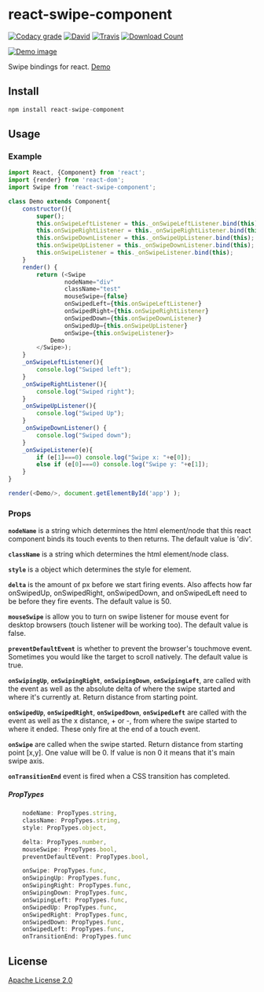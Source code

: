 # react-swipe-component

[![Codacy grade](https://img.shields.io/codacy/grade/e27821fb6289410b8f58338c7e0bc686.svg?style=flat-square)](https://www.codacy.com/app/exelban/react-swipe-component)
[![David](https://img.shields.io/david/exelban/react-swipe-component.svg?style=flat-square)](https://david-dm.org/exelban/react-swipe-component)
[![Travis](https://img.shields.io/travis/exelban/react-swipe-component.svg?style=flat-square)](https://travis-ci.org/exelban/react-swipe-component)
[![Download Count](https://img.shields.io/npm/dm/react-swipe-component.svg?style=flat-square)](http://www.npmjs.com/package/react-swipe-component)


[![Demo image](https://s3.eu-central-1.amazonaws.com/serhiy/Github_repo/react-swipe-component.png)](https://exelban.github.io/react-swipe-component)

Swipe bindings for react.
[Demo](https://exelban.github.io/react-swipe-component/)

## Install
```javascript
npm install react-swipe-component
```

## Usage
### Example
```javascript
import React, {Component} from 'react';
import {render} from 'react-dom';
import Swipe from 'react-swipe-component';

class Demo extends Component{
    constructor(){
        super();
        this.onSwipeLeftListener = this._onSwipeLeftListener.bind(this);
        this.onSwipeRightListener = this._onSwipeRightListener.bind(this);
        this.onSwipeDownListener = this._onSwipeUpListener.bind(this);
        this.onSwipeUpListener = this._onSwipeDownListener.bind(this);
        this.onSwipeListener = this._onSwipeListener.bind(this);
    }
    render() {
        return (<Swipe 
                nodeName="div"
                className="test"
                mouseSwipe={false}
                onSwipedLeft={this.onSwipeLeftListener} 
                onSwipedRight={this.onSwipeRightListener} 
                onSwipedDown={this.onSwipeDownListener} 
                onSwipedUp={this.onSwipeUpListener}
                onSwipe={this.onSwipeListener}>
            Demo
        </Swipe>);
    }
    _onSwipeLeftListener(){
        console.log("Swiped left");
    }
    _onSwipeRightListener(){
        console.log("Swiped right");
    }
    _onSwipeUpListener(){
        console.log("Swiped Up");
    }
    _onSwipeDownListener() {
        console.log("Swiped down");
    }
    _onSwipeListener(e){
        if (e[1]===0) console.log("Swipe x: "+e[0]);
        else if (e[0]===0) console.log("Swipe y: "+e[1]);
    }
}

render(<Demo/>, document.getElementById('app') );
```

### Props
**```nodeName```** is a string which determines the html element/node that this react component binds its touch events to then returns. The default value is 'div'.

**```className```** is a string which determines the html element/node class.

**```style```** is a object which determines the style for element.


**```delta```** is the amount of px before we start firing events. Also affects how far onSwipedUp, onSwipedRight, onSwipedDown, and onSwipedLeft need to be before they fire events. The default value is 50.

**```mouseSwipe```** is allow you to turn on swipe listener for mouse event for desktop browsers (touch listener will be working too). The default value is false.

**```preventDefaultEvent```** is whether to prevent the browser's touchmove event. Sometimes you would like the target to scroll natively. The default value is true.


**```onSwipingUp```**, **```onSwipingRight```**, **```onSwipingDown```**, **```onSwipingLeft```**, are called with the event as well as the absolute delta of where the swipe started and where it's currently at. Return distance from starting point.

**```onSwipedUp```**, **```onSwipedRight```**, **```onSwipedDown```**, **```onSwipedLeft```** are called with the event as well as the x distance, + or -, from where the swipe started to where it ended. These only fire at the end of a touch event.

**```onSwipe```** are called when the swipe started. Return distance from starting point [x,y]. One value will be 0. If value is non 0 it means that it's main swipe axis.

**```onTransitionEnd```** event is fired when a CSS transition has completed.


##### PropTypes
```javascript
    nodeName: PropTypes.string,
    className: PropTypes.string,
    style: PropTypes.object,

    delta: PropTypes.number,
    mouseSwipe: PropTypes.bool,
    preventDefaultEvent: PropTypes.bool,

    onSwipe: PropTypes.func,
    onSwipingUp: PropTypes.func,
    onSwipingRight: PropTypes.func,
    onSwipingDown: PropTypes.func,
    onSwipingLeft: PropTypes.func,
    onSwipedUp: PropTypes.func,
    onSwipedRight: PropTypes.func,
    onSwipedDown: PropTypes.func,
    onSwipedLeft: PropTypes.func,
    onTransitionEnd: PropTypes.func
```
## License

[Apache License 2.0](https://github.com/exelban/react-swipe-component/blob/master/LICENSE.md)
